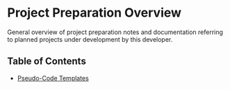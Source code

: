 # Project Preparation Overview

General overview of project preparation notes and documentation referring to planned projects under development by this developer.

## Table of Contents

- [Pseudo-Code Templates](pseudo-code/pseudo-code-templates.md)